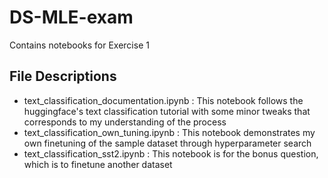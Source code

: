 # DS-MLE-exam
Contains notebooks for Exercise 1

## File Descriptions
* text_classification_documentation.ipynb : This notebook follows the huggingface's text classification tutorial with some minor tweaks that corresponds to my understanding of the process
* text_classification_own_tuning.ipynb :  This notebook demonstrates my own finetuning of the sample dataset through hyperparameter search
* text_classification_sst2.ipynb : This notebook is for the bonus question, which is to finetune another dataset
